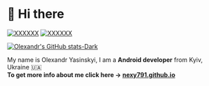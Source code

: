 # :wave: Hi there

[![XXXXXX](https://img.shields.io/badge/-Android-3DDC84?style=for-the-badge&&logo=Android&logoColor=white)](#)
[![XXXXXX](https://img.shields.io/badge/-Kotlin-0095D5?style=for-the-badge&&logo=Kotlin&logoColor=white)](#)

[![Olexandr's GitHub stats-Dark](https://github-readme-stats.vercel.app/api?username=nexy791&show_icons=true&theme=dark#gh-dark-mode-only)](https://github.com/nexy791)


My name is Olexandr Yasinskyi, I am a **Android developer** from Kyiv, Ukraine :ukraine:<br>
**To get more info about me click here -> [nexy791.github.io](https://nexy791.github.io)**

